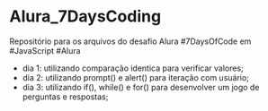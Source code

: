 # Alura_7DaysCoding
Repositório para os arquivos do desafio Alura #7DaysOfCode em #JavaScript  #Alura
- dia 1: utilizando comparação identica para verificar valores;
- dia 2: utilizando prompt() e alert() para iteração com usuário;
- dia 3: utilizando if(), while() e for() para desenvolver um jogo de perguntas e respostas;
